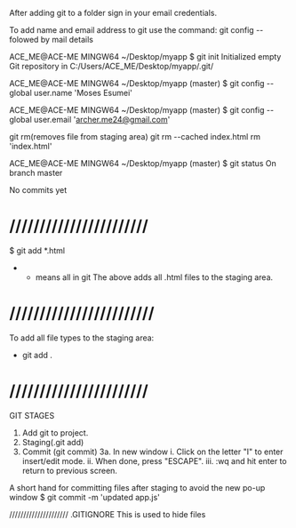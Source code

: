 After adding git to a folder sign in your email credentials.

To add name and email address to git use the command:
git config -- folowed by mail details


ACE_ME@ACE-ME MINGW64 ~/Desktop/myapp
$ git init
Initialized empty Git repository in C:/Users/ACE_ME/Desktop/myapp/.git/

ACE_ME@ACE-ME MINGW64 ~/Desktop/myapp (master)
$ git config --global user.name 'Moses Esumei'

ACE_ME@ACE-ME MINGW64 ~/Desktop/myapp (master)
$ git config --global user.email 'archer.me24@gmail.com'

git rm(removes file from staging area)
git rm --cached index.html
rm 'index.html'

ACE_ME@ACE-ME MINGW64 ~/Desktop/myapp (master)
$ git status
On branch master

No commits yet

# ///////////////////////

$ git add *.html
* - means all in git
The above adds all .html files to the staging area.

# ////////////////////////
To add all file types to the staging area:
- git add .


# ///////////////////////
GIT STAGES
1. Add git to project.
2. Staging(.git add)
3. Commit (git commit)
3a. In new window
i. Click on the  letter "I" to enter insert/edit mode. 
ii. When done, press "ESCAPE".
iii. :wq and hit enter to return to previous screen.

A short hand for committing files after staging to avoid the new po-up window
$ git commit -m 'updated app.js'

/////////////////////
.GITIGNORE
This is used to hide files 
